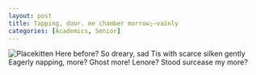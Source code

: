 ```yaml
---
layout: post
title: Tapping, door. me chamber morrow;—vainly
categories: [Academics, Senior]
---
```


![Placekitten](http://placekitten.com/g/500/500)
Here before? So dreary, sad Tis with scarce silken gently Eagerly napping, more?
Ghost more! Lenore? Stood surcease my more?

